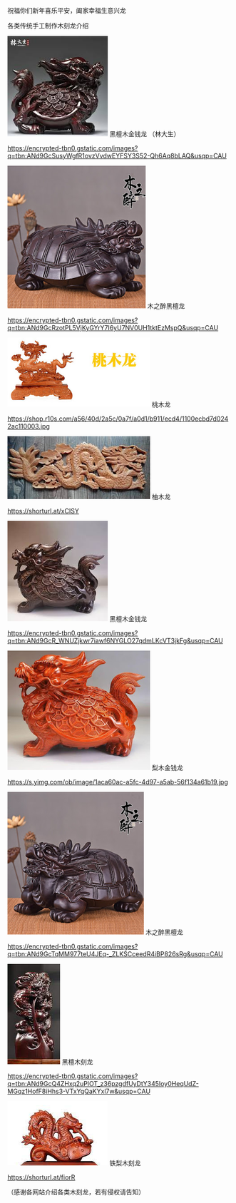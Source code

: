 祝福你们新年喜乐平安，阖家幸福生意兴龙

各类传统手工制作木刻龙介绍

![黑檀木金钱龙](https://github.com/ywangnccu/ywang/blob/main/images/dragon/MoneyDragon.jpg)
黑檀木金钱龙 （林大生）

https://encrypted-tbn0.gstatic.com/images?q=tbn:ANd9GcSusyWgfR1ovzVvdwEYFSY3S52-Qh6Aq8bLAQ&usqp=CAU


![木之醉黑檀龙](https://github.com/ywangnccu/ywang/blob/main/images/dragon/DrunkenDragon.jpg)
木之醉黑檀龙

https://encrypted-tbn0.gstatic.com/images?q=tbn:ANd9GcRzotPL5VjKyGYrY7I6yU7NV0UH1tktEzMspQ&usqp=CAU

![桃木龙](https://github.com/ywangnccu/ywang/blob/main/images/dragon/PeachDragon.jpg)
桃木龙

https://shop.r10s.com/a56/40d/2a5c/0a7f/a0d1/b911/ecd4/1100ecbd7d0242ac110003.jpg

![柚木龙](https://github.com/ywangnccu/ywang/blob/main/images/dragon/TeakDragon.jpg)
柚木龙

https://shorturl.at/xCISY

![黑檀木金钱龙](https://github.com/ywangnccu/ywang/blob/main/images/dragon/MoneyDragon1.jpg)
黑檀木金钱龙

https://encrypted-tbn0.gstatic.com/images?q=tbn:ANd9GcR_WNUZjkwr7iawf6NYGLO27qdmLKcVT3jkFg&usqp=CAU

![梨木金钱龙](https://github.com/ywangnccu/ywang/blob/main/images/dragon/PearDragon.jpg)
梨木金钱龙

https://s.yimg.com/ob/image/1aca60ac-a5fc-4d97-a5ab-56f134a61b19.jpg


![木之醉黑檀龙](https://github.com/ywangnccu/ywang/blob/main/images/dragon/DrunkenDragon1.jpg)
木之醉黑檀龙

https://encrypted-tbn0.gstatic.com/images?q=tbn:ANd9GcTqMM977teU4JEq-_ZLKSCceedR4iBP826sRg&usqp=CAU

![黑檀木刻龙](https://github.com/ywangnccu/ywang/blob/main/images/dragon/Dragon.jpg)
黑檀木刻龙

https://encrypted-tbn0.gstatic.com/images?q=tbn:ANd9GcQ4ZHxq2uPlOT_z36pzgdfUyDtY345Ioy0HeqUdZ-MGqz1HofF8iHhs3-VTxYqQaKYxl7w&usqp=CAU


![铁梨木刻龙](https://github.com/ywangnccu/ywang/blob/main/images/dragon/PearDragon1.jpg)
铁梨木刻龙

https://shorturl.at/fiorR

（感谢各网站介绍各类木刻龙，若有侵权请告知）
